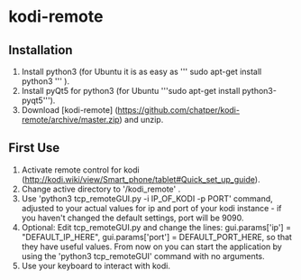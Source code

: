 # kodi-remote

## Installation

1. Install python3 (for Ubuntu it is as easy as 
'''
sudo apt-get install python3
'''
).
2. Install pyQt5 for python3 (for Ubuntu '''sudo apt-get install python3-pyqt5''').
3. Download [kodi-remote] (https://github.com/chatper/kodi-remote/archive/master.zip) and unzip.


## First Use

1. Activate remote control for kodi (http://kodi.wiki/view/Smart_phone/tablet#Quick_set_up_guide).
2. Change active directory to '/kodi_remote' .
3. Use 'python3 tcp_remoteGUI.py -i IP_OF_KODI -p PORT' command, adjusted to your actual values for ip and port of your kodi instance - if you haven't changed the default settings, port will be 9090.
4. Optional: Edit tcp_remoteGUI.py and change the lines:
    gui.params['ip'] = "DEFAULT_IP_HERE",
    gui.params['port'] = DEFAULT_PORT_HERE,
so that they have useful values. From now on you can start the application by using the 'python3 tcp_remoteGUI' command with no arguments.
5. Use your keyboard to interact with kodi.
